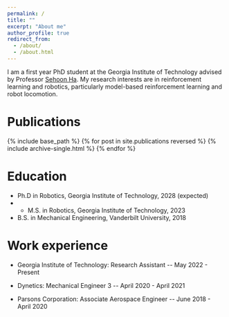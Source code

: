 ```yaml
---
permalink: /
title: ""
excerpt: "About me"
author_profile: true
redirect_from: 
  - /about/
  - /about.html
---
```


I am a first year PhD student at the Georgia Institute of Technology advised by Professor [Sehoon Ha](https://faculty.cc.gatech.edu/~sha9/). My research interests are in reinforcement learning and robotics, particularly model-based reinforcement learning and robot locomotion.


Publications
======
{% include base_path %}
{% for post in site.publications reversed %}
  {% include archive-single.html %}
{% endfor %}

Education
======
* Ph.D in Robotics, Georgia Institute of Technology, 2028 (expected)
* * M.S. in Robotics, Georgia Institute of Technology, 2023
* B.S. in Mechanical Engineering, Vanderbilt University, 2018


Work experience
======
* Georgia Institute of Technology: Research Assistant -- May 2022 - Present

* Dynetics: Mechanical Engineer 3 -- April 2020 - April 2021
* Parsons Corporation: Associate Aerospace Engineer -- June 2018 - April 2020
